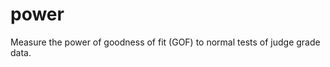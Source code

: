 # power

<!-- badges: start -->
<!-- badges: end -->

Measure the power of goodness of fit (GOF) to normal tests of judge grade data.
